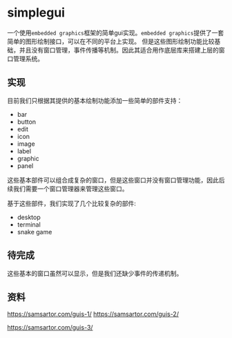 # simplegui
一个使用`embedded graphics`框架的简单gui实现。`embedded graphics`提供了一套简单的图形绘制接口，可以在不同的平台上实现。
但是这些图形绘制功能比较基础，并且没有窗口管理，事件传播等机制。因此其适合用作底层库来搭建上层的窗口管理系统。

## 实现
目前我们只根据其提供的基本绘制功能添加一些简单的部件支持：

- bar
- button
- edit
- icon
- image
- label
- graphic
- panel

这些基本部件可以组合成复杂的窗口，但是这些窗口并没有窗口管理功能，因此后续我们需要一个窗口管理器来管理这些窗口。

基于这些部件，我们实现了几个比较复杂的部件:

- desktop
- terminal
- snake game


## 待完成
这些基本的窗口虽然可以显示，但是我们还缺少事件的传递机制。

## 资料

https://samsartor.com/guis-1/
https://samsartor.com/guis-2/ 

https://samsartor.com/guis-3/